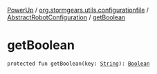 [PowerUp](../../index.md) / [org.stormgears.utils.configurationfile](../index.md) / [AbstractRobotConfiguration](index.md) / [getBoolean](./get-boolean.md)

# getBoolean

`protected fun getBoolean(key: `[`String`](https://kotlinlang.org/api/latest/jvm/stdlib/kotlin/-string/index.html)`): `[`Boolean`](https://kotlinlang.org/api/latest/jvm/stdlib/kotlin/-boolean/index.html)